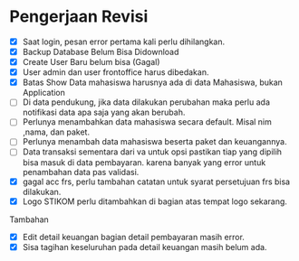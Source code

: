 # Pengerjaan Revisi

- [x] Saat login, pesan error pertama kali perlu dihilangkan.
- [x] Backup Database Belum Bisa Didownload
- [x] Create User Baru belum bisa (Gagal)
- [x] User admin dan user frontoffice harus dibedakan.
- [x] Batas Show Data mahasiswa harusnya ada di data Mahasiswa, bukan Application
- [ ] Di data pendukung, jika data dilakukan perubahan maka perlu ada notifikasi data apa saja yang akan berubah.
- [ ] Perlunya menambahkan data mahasiswa secara default. Misal nim ,nama, dan paket.
- [ ] Perlunya menambah data mahasiswa beserta paket dan keuangannya.
- [ ] Data transaksi sementara dari va untuk opsi pastikan tiap yang dipilih bisa masuk di data pembayaran. karena banyak yang error untuk penambahan data pas validasi.
- [x] gagal acc frs, perlu tambahan catatan untuk syarat persetujuan frs bisa dilakukan.
- [x] Logo STIKOM perlu ditambahkan di bagian atas tempat logo sekarang.

Tambahan

- [x] Edit detail keuangan bagian detail pembayaran masih error. 
- [x] Sisa tagihan keseluruhan pada detail keuangan masih belum ada.